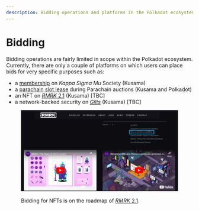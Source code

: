 ```yaml
---
description: Bidding operations and platforms in the Polkadot ecosystem.
---
```


# Bidding

Bidding operations are fairly limited in scope within the Polkadot ecosystem. Currently, there are only a couple of platforms on which users can place bids for very specific purposes such as:

* a [membership](kappa-sigma-mu-ksm-membership.md) on _Kappa Sigma Mu_ Society (Kusama)
* a [parachain slot lease](parachain-slot-lease.md) during Parachain auctions (Kusama and Polkadot)
* an NFT on [_RMRK_ 2.1](https://www.rmrk.app/) (Kusama) \[TBC]
* a network-backed security on [_Gilts_](https://polkadot.js.org/apps/?rpc=wss%3A%2F%2Fkusama-rpc.dwellir.com#/gilt) (Kusama) \[TBC]

<figure><img src="../../../.gitbook/assets/O_NFTbids.JPG" alt="A screenshot of the RMRK website showing upcoming support for bids on RMRK 2.1."><figcaption><p>Bidding for NFTs is on the roadmap of <a href="https://www.rmrk.app/"><em>RMRK</em> 2.1</a>.</p></figcaption></figure>

